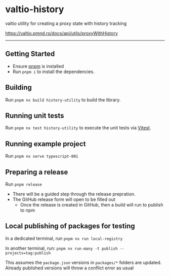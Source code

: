 # valtio-history

valtio utility for creating a proxy state with history tracking

https://valtio.pmnd.rs/docs/api/utils/proxyWithHistory

---

## Getting Started

- Ensure [pnpm](https://pnpm.io/installation) is installed
- Run `pnpm i` to install the dependencies.

## Building

Run `pnpm nx build history-utility` to build the library.

## Running unit tests

Run `pnpm nx test history-utility` to execute the unit tests via [Vitest](https://vitest.dev/).

## Running example project

Run `pnpm nx serve typescript-001`

## Preparing a release

Run `pnpm release`

- There will be a guided step through the release prepration.
- The GitHub release form will open to be filled out
  - Once the release is created in GitHub, then a build will run to publish to npm

## Local publishing of packages for testing

In a dedicated terminal, run `pnpm nx run local-registry`

In another terminal, run: `pnpm nx run-many -t publish --projects=tag:publish`

This assumes the `package.json` versions in `packages/*` folders are updated.
Already published versions will throw a conflict error as usual
